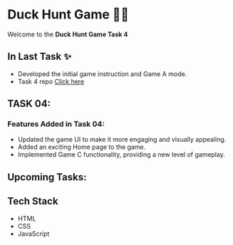 # Duck Hunt Game 🎯🦆
Welcome to the **Duck Hunt Game Task 4**

## In Last Task ✨
- Developed the initial game instruction and Game A mode.
- Task 4 repo [Click here](https://github.com/doondigangadhar30/ApexPlanetTask4)

## TASK 04:
### Features Added in Task 04:

- Updated the game UI to make it more engaging and visually appealing.
- Added an exciting Home page to the game.
- Implemented Game C functionality, providing a new level of gameplay.

## Upcoming Tasks:


## Tech Stack
- HTML
- CSS
- JavaScript
